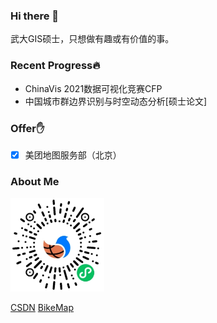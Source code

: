 ### Hi there 👋

武大GIS硕士，只想做有趣或有价值的事。  

### Recent Progress:fire:

- ChinaVis 2021数据可视化竞赛CFP
- 中国城市群边界识别与时空动态分析[硕士论文]

### Offer:raised_hand:

- [x] 美团地图服务部（北京）

### About Me

<img src="./wxcode.jpg" height=150 width=150 />

[CSDN](https://blog.csdn.net/lyandgh)
[BikeMap](https://railwayhs.cn/bikemap/map.html)

<!--
**ly15927086342/ly15927086342** is a ✨ _special_ ✨ repository because its `README.md` (this file) appears on your GitHub profile.

Here are some ideas to get you started:

- 🔭 I’m currently working on ...
- 🌱 I’m currently learning ...
- 👯 I’m looking to collaborate on ...
- 🤔 I’m looking for help with ...
- 💬 Ask me about ...
- 📫 How to reach me: ...
- 😄 Pronouns: ...
- ⚡ Fun fact: ...
-->
